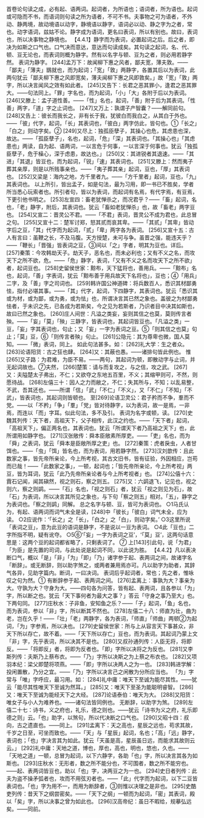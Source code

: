 <!-- { "loadSidebar": true } -->
首卷论句读之成，必有起、语两词。起词者，为所语也；语词者，所为语也。起词或可隐而不书，而语词则句读之所为语者，不可不书。夫事物之可为语者，不外动、静两境，故动境语以动字，静境语以静字，语词必以动、静之字为之者，常也。动字语词，兹姑不论。静字成为语词，更名曰表词，所以有别也。故曰，表词也，所以决事物之静境也。
【4.4.1】静字而为表词，必置起词之后。后之者，即决为如斯之口气也。口气决而意达，意达而句读成矣。其句读之起词，名、代、顿、豆无论也，而表词则概为静字。然有以名字与顿、豆为之者，则必用若静字然。
表词为静字。
[244]孟万下：故闻柳下惠之风者，鄙夫宽，薄夫敦。——「鄙夫」「薄夫」鶛就也，而为起词；「宽」「敦」两静字，各置其后以为表词，此两句犹云「鄙夫柳下惠之风即宽矣，薄夫闻柳下惠之风即敦矣。」故「宽」「敦」两字，所以决言闻风之效有如此者。
[245]又告下：长君之恶其罪小，逢君之恶其罪大。——句法同上。「罪」字名也，而为起词，「小」「大」各附于后以为表词。
[246]又滕上：孟子道性善。——「性」名也，起词，「善」附于后为其表词。「性善」两字，「道」字之止词也。
[247]又万上：孰谓子产智囊？——解同前句。
[248]又告上：彼长而我长之，非有长于我，犹彼白而我白之，从其白于外也。——「彼」代字，起词，「长」其表词也，「彼白」两字仿此，皆句也。①「长之」「白之」则动字矣。②
[249]又尽上：独孤臣孽子，其操心也危，其虑患也深，故达。——「孤臣孽子」，名也，起词，「危」「深」其表词也。「其操心也」「其虑患也」两读，自为起、语两词，一以言危于何事，一以言深于何事也。犹云「独孤臣孽子，危于橾心，深于虑患，故达也。」
[250]又：其进锐者其退速。——「其进」「其退」皆豆也，而为起词，「锐」「速」其表词也。
[251]又滕上：然而夷子葬其亲厚，则是以所贱事亲也。——「夷子葬其亲」起词，豆也，「厚」其表词也。
[252]又梁是：海内之地，方千里者九。——「方千里者」起词，豆也，「九」其表词也。
以上所引，皆出孟子，如是句法，最为习用，即一书已不胜矣，学者所当悉心玩索者也。所引者句，皆以为表词，而起词有名焉，有代字焉，有豆焉，下更引他书明之。
[253]左宣四：畜老犹惮杀之，而况君乎？——「畜」起词，名也，「老」静字，附后，其表词也。犹云「畜如老犹惮杀」也，故「畜老」两字豆也。
[254]又宣二：晋灵公不君。——「不君」表词，晋灵公不成为君也，此总冒之句。
[255]又宣十二：楚军讨郑，怒其贰而哀其卑。——「其贰」「其卑」皆动字后之豆，「其」代字而为起词，「贰」「卑」两字各为表词。
[256]又宣十五：古人有言曰：虽鞭之长，不及马腹。天方授楚，未可与争。虽晋之强，能违天乎？——「鞭长」「晋强」皆表词之豆，③间以「之」字者，明其为豆也。详后。
[257]秦策：今攻韩劫天子。劫天子，恶名也，而未必利也；又有不义之名，而攻天下之所不欲，危。——「危」静字，表词，「又有不义之名而攻天下之所不欲」者，起词豆也。
[258]史留侯世家：黥布，天下猛将也，善用兵。——「黥布」名也，起词，「善」字表词，犹云「黥布善于用兵故天下名将也」，豆也；④「用兵」二字，及「善」字之司词也。
[259]韩许国公神道碑：将兵数百人，悉识其材鄙勇怯，指付必堪其事。——「其」代字，起词，下四静字，其表词也。犹云「悉识其或为材，或为鄙，或为勇，或为怯」也，所谓决言其已然之象也。盖彼之为材鄙勇怯者，于未识之先，已各成为若斯矣，今之见为若斯者，乃识者目中决其如斯也，故曰已然之象也。
[260]庄人间世：凡溢之类妄，妄则其信之也莫，莫则传言者殃。——「妄」「莫」「殃」三静字，皆表词也，其起词皆豆也。「凡溢之类」一豆，「妄」字其表词也，句止；又「妄」一字为表词之豆。⑤「则其信之也莫」句止；「莫」豆，⑥「则传言者殃」句止。
[261]公隐元：其为尊卑也微，国人莫知。——「微」表词，同上。
如此句法甚多。如：
[262]礼大学：生之者众。
[263]论语阳货：古之狂也肆。
[264]又：其蔽也愚。——诸排句皆此例也。
惟[265]又子路：为君难，为臣不易。——两句，其起词为顿，即散动字与止词，并无起词故也。⑦夫然，
[266]楚策：请与而复攻之，与之信，攻之武。
[267]又：夫隘楚太子弗出，不仁；又欲夺之东地五百里，不义；其缩甲则可，不然，则愿待战。
[268]左僖三十：因人之力而敝之，不仁；失其所与，不知；以乱易整，不武，吾其还也。——所谓「信」「武」「不仁」「不义」，又「不仁」「不知」「不武」，皆表词也，其起词则皆顿也。
至[269]论语卫灵公：君子矜而不争，羣而不党。——以「不矜」「争」「羣」「党」皆对待静字，以为表词，故一是焉，一非焉，而连以「而」字耳。似此句法，多不及引。
表词为名字或顿，读。
[270]史魏其列传：天下者，高祖天下，父子相传，此汉之约也。——「天下者」起词，「高祖天下」，偏正两名也，其表词也。犹云「所谓天下者乃高祖之天下」也，此所谓用如静字也。
[271]汉张敞传：舜本臣敞素所厚吏。——「吏」名也，而为「舜」之表词，犹云「舜本是臣敞所厚之吏」也。
[272]秦策：虎者戾虫，人者甘饵也。——「虫」「饵」皆名也，而为表词，用若静字然。
[273]汉刘歆传：且此数家之事，皆先帝所亲论，今上所考视，其古文旧书，皆有征验，外因相应，岂苟而已哉！——「此数家之事」，一顿，起词也；「皆先帝所亲论，今上所考视」两豆，皆为耳词，犹云「此乃先帝所亲论者与今上所考视者」也。
[274]公僖十六：霣石记闻，闻其磌然，视之则石，察之则五。
[275]又：六鹢退飞，记见也，视之则六，察之则鹢。——「石」名也，「视之则石」者，犹云「视之则见为石」，故「石」为表词，所以决言其所见之象也，与下句「察之则五」相对。「五」，静字之为表词也。「察之则鹢」同解。
总之名字与顿、豆，皆可为表词也。
○1马氏认为，有起、语两词而词气未全是读，[248]中「彼长」「彼白」词气未全，应为读。
○2应说作：‘「长之」之「长」，「白之」之「白」，则动字矣。’
○3这里所说「表词之豆」，意为此豆的语词是静字，不是说以一豆为表词。
○4此「豆也」二字所指不明，疑有讹夺。
○5⑥‘「妄」一字为表词之豆’，‘「莫」豆’，这两句话意思是：这两个豆的起词都省略了，只剩表词了。
⑦ 上[143]引此句，说「为君」「为臣」是先置的司词，与此处说是起词不同，以此说为胜。
【4.4.2】凡以表决断口气，概以「是」「非」「为」「即」「乃」诸字参于起、表两词之间，故诸字名「断辞」。或无断辞，则以助字煞之，或两者兼用焉亦可。凡以助字为助者，其辞气各异，见助字篇内。断词，一曰决词。
表词后乎起词者，常也；先之者，惟咏叹之句为然。①
有断辞参于起、表两词之间。
[276]孟离上：事孰为大？事亲为大。守孰为大？守身为大。——四句各为问答，皆有起、表两词，且各参以「为」字，所以断之也。犹云「天下事何者为最大之事？」答云「守身之事乃至大」也。下两句同。
[277]庄秋水：子非鱼，安知鱼之乐？——「子」起词，「鱼」名也，而为表词，参以「非」字，所以断其不然也。
[278]左僖二十八：师直为壮，曲为老，岂在久乎！——「壮」「老」两静字，各为表词，「师直」「师曲」两顿②为起词，「为」字参焉，所以决也。
[279]史留侯世家：所与上从容言天下事甚众，非天下所以存亡，故不着。——「天下所以存亡」豆也，而为表词。其起词乃蒙上文「非」字，先乎表词，所以决其不是也。
[280]又叔孙通列传：人臣无将，将即反。——「将即反」者，将即为反者也。「即」字所以决将之为反也。
[281]又李斯列传：夫斯乃上蔡布衣。——「乃」字所以决斯之为上蔡之布衣也。
[282]又项羽本纪：梁父即楚将项燕。——「即」字所以决两人之为一也。
[283]韩进学解：投闲置散，乃分之宜。——「乃」字所以决言己之闲散为分所应当也。
「为」字常与「唯」字呼应，最习用。如：
[284]礼中庸：唯天下至诚为能尽其性。——犹云「能尽其性唯天下至诚为然耳。」
[285]又：唯天下至圣为能聪明睿智。
[286]又：唯天下至诚为能经天下之大经。
[287]论语泰伯：唯天为大。
[288]又阳货：唯女子与小人为难养也。——诸句法皆同例也。
无断辞，以助字为煞。
[289]左僖二十七：诗书，义之府也，礼乐，德之则也。——犹云「诗书为义之府，礼乐即德之则」云。「也」助字，以煞句，所以代决断之口气也。
[290]又昭十四：叔向，古之遗直也。——同上。
[291]孟离下：天之高也，星辰之远也，苟求其故，千岁之日至，可坐而致也。——「天」与「星辰」起词，名也；「高」「远」静字，表词也；「也」字决言其为如此。犹云「天虽是高，星辰虽日远，而能求其故则云云。」
[292]礼中庸：天地之道，博也，厚也，高也，明也，悠也，久也。——「天地之道」一顿，总冒为起词，以下六静字，各助「也」字，所以决言其各为如斯也。
[293]庄秋水：无形者，数之所不能分也，不可围者，数之所不能穷也。——起、表两词皆豆也，助以「也」字，决两豆之为一也。
[294]史日者列传：此夫为盗不操矛弧者也，攻而不用弦刃者也。——「此」代字而为起词，以下二豆皆表词也。「也」字为用不一，而用为断辞者，③则惟以决理之是非也。
[295]史酷吏列传：昔天下之纲尝密矣。——「天下之纲」一顿而为起词，「密」其表词，殿以「矣」字，所以决事之曾为如此也。
[296]汉高帝纪：虽日不暇给，规摹弘远矣。——同前。
